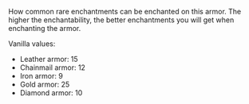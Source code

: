 How common rare enchantments can be enchanted on this armor. 
The higher the enchantability, the better enchantments you will get when enchanting the armor.

Vanilla values:

* Leather armor: 15
* Chainmail armor: 12
* Iron armor: 9
* Gold armor: 25
* Diamond armor: 10